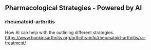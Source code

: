 ## Pharmacological Strategies - Powered by AI

### rheumatoid-arthritis
How AI can help with the outlining different strategies.
https://www.hopkinsarthritis.org/arthritis-info/rheumatoid-arthritis/ra-treatment/
